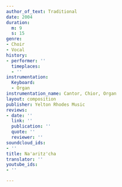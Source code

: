 ```yaml
---
author_of_text: Traditional
date: 2004
duration:
  m: 9
  s: 15
genre:
- Choir
- Vocal
history:
- performer: ''
  timeplaces:
  - ''
instrumentation:
  Keyboard:
  - Organ
instrumentation_name: Cantor, Chior, Organ
layout: composition
publisher: Yelton Rhodes Music
reviews:
- date: ''
  link: ''
  publication: ''
  quote: ''
  reviewer: ''
soundcloud_ids:
- ''
title: Na'aritz'cha
translator: ''
youtube_ids:
- ''

---
```

